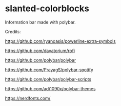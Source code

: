 # slanted-colorblocks
Information bar made with polybar.

Credits:

https://github.com/ryanoasis/powerline-extra-symbols  

https://github.com/davatorium/rofi

https://github.com/polybar/polybar

https://github.com/PrayagS/polybar-spotify

https://github.com/polybar/polybar-scripts

https://github.com/adi1090x/polybar-themes

https://nerdfonts.com/
